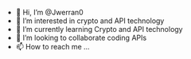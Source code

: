 - 👋 Hi, I’m @Jwerran0
- 👀 I’m interested in crypto and API technology 
- 🌱 I’m currently learning Crypto and API technology 
- 💞️ I’m looking to collaborate coding APIs
- 📫 How to reach me ...

<!---
Jwerran0/Jwerran0 is a ✨ special ✨ repository because its `README.md` (this file) appears on your GitHub profile.
You can click the Preview link to take a look at your changes.
--->
